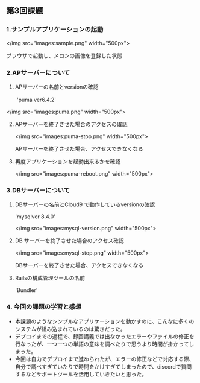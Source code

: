 ## 第3回課題

### 1.サンプルアプリケーションの起動

   </img src="images:sample.png" width="500px">

   ブラウザで起動し、メロンの画像を登録した状態
　
　
### 2.APサーバーについて

1. APサーバーの名前とversionの確認

　　'puma ver6.4.2'

   </img src="images:puma.png" width="500px">

2. APサーバーを終了させた場合のアクセスの確認

   </img src="images:puma-stop.png" width="500px">

   APサーバーを終了させた場合、アクセスできなくなる

3. 再度アプリケーションを起動出来るかを確認

   </img src="images:puma-reboot.png" width="500px">


### 3.DBサーバーについて

1. DBサーバーの名前とCloud9 で動作しているversionの確認


   'mysqlver 8.4.0'
   
   </img src="images:mysql-version.png" width="500px">


2. DB サーバーを終了させた場合のアクセス確認

   </img src="images:mysql-stop.png" width="500px">

   DBサーバーを終了させた場合、アクセスできなくなる

3. Railsの構成管理ツールの名前

   'Bundler'

### 4. 今回の課題の学習と感想

- 本課題のようなシンプルなアプリケーションを動かすのに、こんなに多くのシステムが組み込まれているのは驚きだった。
- デプロイまでの過程で、録画講義では出なかったエラーやファイルの修正を行なったが、一つ一つの単語の意味を調べたりで思うより時間が掛かってしまった。
- 今回は自力でデプロイまで進められたが、エラーの修正などで対応する際、自分で調べすぎていたりで時間をかけすぎてしまったので、discordで質問するなどサポートツールを活用していきたいと思った。

